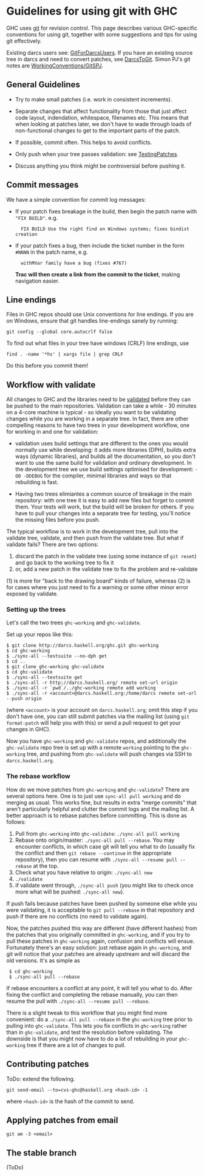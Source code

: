 


# Guidelines for using git with GHC



GHC uses [
git](http://git-scm.com/) for revision control.  This page describes various GHC-specific conventions for using git, together with some suggestions and tips for using git effectively.  



Existing darcs users see: [GitForDarcsUsers](git-for-darcs-users).  If you have an existing source tree in darcs and need to convert patches, see [DarcsToGit](darcs-to-git). Simon PJ's git notes are [WorkingConventions/GitSPJ](working-conventions/git-spj).


## General Guidelines


- Try to make small patches (i.e. work in consistent increments).

- Separate changes that affect functionality from those that just affect
  code layout, indendation, whitespace, filenames etc.  This means that
  when looking at patches later, we don't have to wade through loads of
  non-functional changes to get to the important parts of the patch.   

- If possible, commit often.  This helps to avoid conflicts.

- Only push when your tree passes validation: see [TestingPatches](testing-patches).

- Discuss anything you think might be controversial before pushing it.

## Commit messages



We have a simple convention for commit log messages:


- If your patch fixes breakage in the build, then begin the patch name with `"FIX BUILD"`. e.g.

  ```wiki
    FIX BUILD Use the right find on Windows systems; fixes bindist creation
  ```
- If your patch fixes a bug, then include the ticket number in the form `#NNNN` in the patch name, e.g.

  ```wiki
    withMVar family have a bug (fixes #767)
  ```

  **Trac will then create a link from the commit to the ticket**, making navigation easier.

## Line endings



Files in GHC repos should use Unix conventions for line endings.
If you are on Windows, ensure that git handles line-endings sanely by running:


```wiki
git config --global core.autocrlf false
```


To find out what files in your tree have windows (CRLF) line endings,  use


```wiki
find . -name '*hs' | xargs file | grep CRLF
```


Do this before you commit them!


## Workflow with validate



All changes to GHC and the libraries need to be [validated](testing-patches) before they can be pushed to the main repositories.  Validation can take a while - 30 minutes on a 4-core machine is typical - so ideally you want to be validating changes while you are working in a separate tree.  In fact, there are other compelling reasons to have two trees in your development workflow, one for working in and one for validation:


- validation uses build settings that are different to the ones you would normally use while developing: it adds more libraries (DPH), builds extra ways (dynamic libraries), and builds all the documentation, so you don't want to use the same build for validation and ordinary development.  In the development tree we use build settings optimised for development: `-O0 -DDEBUG` for the compiler, minimal libraries and ways so that rebuilding is fast.

- Having two trees elimiantes a common source of breakage in the main repository: with one tree it is easy to add new files but forget to commit them.  Your tests will work, but the build will be broken for others.  If you have to pull your changes into a separate tree for testing, you'll notice the missing files before you push.


The typical workflow is to work in the development tree, pull into the validate tree, validate, and then push from the validate tree.  But what if validate fails?  There are two options:


1. discard the patch in the validate tree (using some instance of `git reset`) and go back to the working tree to fix it
1. or, add a new patch in the validate tree to fix the problem and re-validate


(1) is more for "back to the drawing board" kinds of failure, whereas (2) is for cases where you just need to fix a warning or some other minor error exposed by validate.


### Setting up the trees



Let's call the two trees `ghc-working` and `ghc-validate`.



Set up your repos like this:


```wiki
$ git clone http://darcs.haskell.org/ghc.git ghc-working
$ cd ghc-working
$ ./sync-all --testsuite --no-dph get
$ cd ..
$ git clone ghc-working ghc-validate
$ cd ghc-validate
$ ./sync-all --testsuite get
$ ./sync-all -r http://darcs.haskell.org/ remote set-url origin
$ ./sync-all -r `pwd`/../ghc-working remote add working
$ ./sync-all -r <account>@darcs.haskell.org:/home/darcs remote set-url --push origin
```


(where `<account>` is your account on `darcs.haskell.org`; omit this step if you don't have one, you can still submit patches via the mailing list (using `git format-patch` will help you with this) or send a pull request to get your changes in GHC).



Now you have `ghc-working` and `ghc-validate` repos, and additionally the `ghc-validate` repo tree is set up with a remote `working` pointing to the `ghc-working` tree, and pushing from `ghc-validate` will push changes via SSH to `darcs.haskell.org`.


### The rebase workflow



How do we move patches from `ghc-working` and `ghc-validate`?  There are several options here.  One is to just use `sync-all pull working` and do merging as usual.  This works fine, but results in extra "merge commits" that aren't particularly helpful and clutter the commit logs and the mailing list.  A better approach is to rebase patches before committing.  This is done as follows:


1. Pull from `ghc-working` into `ghc-validate`: `./sync-all pull working`
1. Rebase onto origin/master: `./sync-all pull --rebase`.  You may encounter conflicts, in which case git will tell you what to do (usually fix the conflict and then `git rebase --continue` in the appropriate repository), then you can resume with `./sync-all --resume pull --rebase` at the top.
1. Check what you have relative to origin: `./sync-all new`
1. `./validate`
1. if validate went through, `./sync-all push` (you might like to check once more what will be pushed: `./sync-all new`).


If push fails because patches have been pushed by someone else while you were validating, it is acceptable to `git pull --rebase` in that repository and push if there are no conflicts (no need to validate again).



Now, the patches pushed this way are different (have different hashes) from the patches that you originally committed in `ghc-working`, and if you try to pull these patches in `ghc-working` again, confusion and conflicts will ensue.  Fortunately there's an easy solution: just rebase again in `ghc-working`, and git will notice that your patches are already upstream and will discard the old versions.  It's as simple as


```wiki
 $ cd ghc-working
 $ ./sync-all pull --rebase
```


If rebase encounters a conflict at any point, it will tell you what to do.  After fixing the conflict and completing the rebase manually, you can then resume the pull with `./sync-all --resume pull --rebase`.



There is a slight tweak to this workflow that you might find more convenient: do a `./sync-all pull --rebase` in the `ghc-working` tree prior to pulling into `ghc-validate`.  This lets you fix conflicts in `ghc-working` rather than in `ghc-validate`, and test the resolution before validating.  The downside is that you might now have to do a lot of rebuilding in your `ghc-working` tree if there are a lot of changes to pull.


## Contributing patches



ToDo: extend the following.


```wiki
git send-email --to=cvs-ghc@haskell.org <hash-id> -1
```


where `<hash-id>` is the hash of the commit to send.


## Applying patches from email


```wiki
git am -3 <email>
```

## The stable branch



(ToDo)


